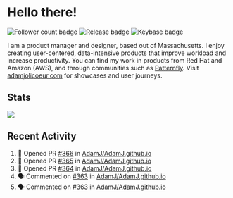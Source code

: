 # Hello there!

![Follower count badge](https://img.shields.io/github/followers/adamj?style=for-the-badge&logo=GitHub&logoColor=%23fff&link=https%3A%2F%2Fwww.github.com%2Fadamj)
![Release badge](https://img.shields.io/github/v/release/adamj/adamj?style=for-the-badge&logo=GitHub&logoColor=%23fff)
![Keybase badge](https://img.shields.io/keybase/pgp/mindreeper2420?style=for-the-badge&logo=keybase&logoColor=%23fff)

I am a product manager and designer, based out of Massachusetts. I enjoy creating user-centered, data-intensive products that improve workload and increase productivity. You can find my work in products from Red Hat and Amazon (AWS), and through communities such as [Patternfly](https://www.patternfly.org). Visit [adamjolicoeur.com](https://www.adamjolicoeur.com) for showcases and user journeys.

<!--
> Recent Activity automated using [GitHub Activity Readme Workflow](https://github.com/marketplace/actions/github-activity-readme)
> Icons from [Simple Icons](https://simpleicons.org)
> Badges from [Shields.io](https://shields.io)
> Readme Stats from [Readme Stats Workflow](https://github.com/anuraghazra/github-readme-stats)
-->

## Stats

<!-- Advanced stats -->
<picture>
  <source
    srcset="https://github-readme-stats.vercel.app/api?username=adamj&rank_icon=github&show_icons=true&theme=dark"
    media="(prefers-color-scheme: dark)"
  />
  <source
    srcset="https://github-readme-stats.vercel.app/api?username=adamj&rank_icon=github&show_icons=true"
    media="(prefers-color-scheme: light), (prefers-color-scheme: no-preference)"
  />
  <img src="https://github-readme-stats.vercel.app/api?username=adamj&rank_icon=github&show_icons=true" />
</picture>

## Recent Activity
<!-- Updates Every Monday at 6PM UTC (1PM EST) -->

<!--START_SECTION:activity-->
1. 💪 Opened PR [#366](undefined) in [AdamJ/AdamJ.github.io](https://github.com/AdamJ/AdamJ.github.io)
2. 💪 Opened PR [#365](undefined) in [AdamJ/AdamJ.github.io](https://github.com/AdamJ/AdamJ.github.io)
3. 💪 Opened PR [#364](undefined) in [AdamJ/AdamJ.github.io](https://github.com/AdamJ/AdamJ.github.io)
4. 🗣 Commented on [#363](https://github.com/AdamJ/AdamJ.github.io/pull/363#issuecomment-3264373885) in [AdamJ/AdamJ.github.io](https://github.com/AdamJ/AdamJ.github.io)
5. 🗣 Commented on [#363](https://github.com/AdamJ/AdamJ.github.io/pull/363#issuecomment-3264364362) in [AdamJ/AdamJ.github.io](https://github.com/AdamJ/AdamJ.github.io)
<!--END_SECTION:activity-->

